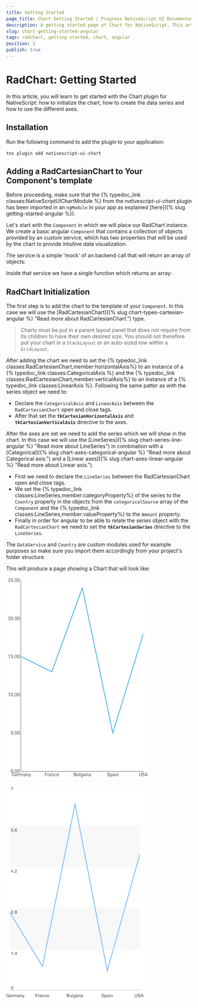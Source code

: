 ```yaml
---
title: Getting Started
page_title: Chart Getting Started | Progress NativeScript UI Documentation
description: A getting started page of Chart for NativeScript. This article explains what are the steps to create a chart instance from scratch and use with Angular
slug: chart-getting-started-angular
tags: radchart, getting started, chart, angular
position: 2
publish: true
---
```


# RadChart: Getting Started
In this article, you will learn to get started with the Chart plugin for NativeScript: how to initialize the chart, how to create the data series and how to use the different axes.

## Installation
Run the following command to add the plugin to your application:

```
tns plugin add nativescript-ui-chart
```

## Adding a RadCartesianChart to Your Component's template
Before proceeding, make sure that the {% typedoc_link classes:NativeScriptUIChartModule %} from the *nativescript-ui-chart* plugin has been imported in an `ngModule` in your app as explained [here]({% slug getting-started-angular %}).

Let's start with the `Component` in which we will place our RadChart instance. We create a basic angular `Component` that contains a collection of objects provided by an custom service, which has two properties that will be used by the chart to provide intuitive data visualization.

The service is a simple 'mock' of an backend call that will return an array of objects:

<snippet id='chart-angular-data-service'/>

Inside that service we have a single function which returns an array:

<snippet id='chart-angular-categorical-source'/>

<snippet id='chart-angular-country'/>

## RadChart Initialization
The first step is to add the chart to the template of your `Component`. In this case we will use the [RadCartesianChart]({% slug chart-types-cartesian-angular %} "Read more about RadCartesianChart.") type.

> Charts must be put in a parent layout panel that does not require from its children to have their own desired size. You should not therefore put your chart in a `StackLayout` or an auto-sized row within a `GridLayout`.

After adding the chart we need to set the {% typedoc_link classes:RadCartesianChart,member:horizontalAxis%} to an instance of a {% typedoc_link classes:CategoricalAxis %} and the {% typedoc_link classes:RadCartesianChart,member:verticalAxis%} to an instance of a {% typedoc_link classes:LinearAxis %}. Following the same patter as with the series object we need to:

- Declare the `CategoricalAxis` and `LinearAxis` between the `RadCartesianChart` open and close tags.
- After that set the **`tkCartesianHorizontalAxis`** and **`tkCartesianVerticalAxis`** directive to the axes.

After the axes are set we need to add the series which we will show in the chart. In this case we will use the [LineSeries]({% slug chart-series-line-angular %} "Read more about LineSeries") in combination with a [Categorical]({% slug chart-axes-categorical-angular %} "Read more about Categorical axis.") and a [Linear axes]({% slug chart-axes-linear-angular %} "Read more about Linear axis."). 

- First we need to declare the `LineSeries` between the RadCartesianChart open and close tags.
- We set the {% typedoc_link classes:LineSeries,member:categoryProperty%} of the series to the `Country` property in the objects from the `categoricalSource` array of the `Component` and the {% typedoc_link classes:LineSeries,member:valueProperty%} to the `Amount` property. 
- Finally in order for angular to be able to relate the series object with the `RadCartesianChart` we need to set the **`tkCartesianSeries`** directive to the `LineSeries`.

The `DataService` and `Country` are custom modules used for example purposes so make sure you import them accordingly from your project's folder structure.

<snippet id='chart-angular-line-series-component'/>
<snippet id='chart-angular-line-series'/>

This will produce a page showing a Chart that will look like:

![TelerikUI-Chart-Getting-Started](../../img/ns_ui/chart-getting-started-android.png "Android")  ![TelerikUI-Chart-Getting-Started](../../img/ns_ui/chart-getting-started-ios.png "iOS")
